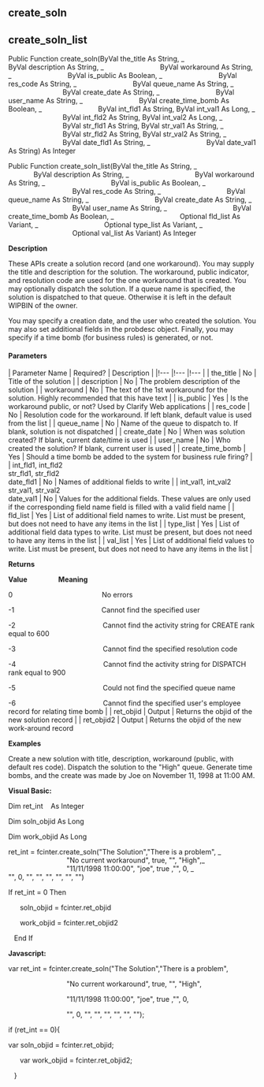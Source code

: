 create_soln
-----------

create_soln_list
------------------

Public Function create_soln(ByVal the_title As String, _
                            ByVal description As String, _
                            ByVal workaround As String, _
                            ByVal is_public As Boolean, _
                            ByVal res_code As String, _
                            ByVal queue_name As String, _
                            ByVal create_date As String, _
                            ByVal user_name As String, _
                            ByVal create_time_bomb As Boolean, _
                            ByVal int_fld1 As String, ByVal int_val1 As Long, _
                            ByVal int_fld2 As String, ByVal int_val2 As Long, _
                            ByVal str_fld1 As String, ByVal str_val1 As String, _
                            ByVal str_fld2 As String, ByVal str_val2 As String, _
                            ByVal date_fld1 As String, _
                            ByVal date_val1 As String) As Integer

Public Function create_soln_list(ByVal the_title As String, _
                                 ByVal description As String, _
                                 ByVal workaround As String, _
                                 ByVal is_public As Boolean, _
                                 ByVal res_code As String, _
                                 ByVal queue_name As String, _
                                 ByVal create_date As String, _
                                 ByVal user_name As String, _
                                 ByVal create_time_bomb As Boolean, _
                                 Optional fld_list As Variant, _
                                 Optional type_list As Variant, _
                                 Optional val_list As Variant) As Integer

**Description**

These APIs create a solution record (and one workaround). You may supply the title and description for the solution. The workaround, public indicator, and resolution code are used for the one workaround that is created. You may optionally dispatch the solution. If a queue name is specified, the solution is dispatched to that queue. Otherwise it is left in the default WIPBIN of the owner.

You may specify a creation date, and the user who created the solution. You may also set additional fields in the probdesc object. Finally, you may specify if a time bomb (for business rules) is generated, or not.

#### Parameters

| Parameter Name | Required? | Description |
|!--- |!--- |!--- |
| the_title | No | Title of the solution |
| description | No | The problem description of the solution |
| workaround | No | The text of the 1st workaround for the solution. Highly recommended that this have text |
| is_public | Yes | Is the workaround public, or not? Used by Clarify Web applications |
| res_code | No | Resolution code for the workaround. If left blank, default value is used from the list |
| queue_name | No | Name of the queue to dispatch to. If blank, solution is not dispatched |
| create_date | No | When was solution created? If blank, current date/time is used |
| user_name | No | Who created the solution? If blank, current user is used |
| create_time_bomb | Yes | Should a time bomb be added to the system for business rule firing? |
| int_fld1, int_fld2<br>str_fld1, str_fld2<br>date_fld1 | No | Names of additional fields to write |
| int_val1, int_val2<br>str_val1, str_val2<br>date_val1 | No | Values for the additional fields. These values are only used if the corresponding field name field is filled with a valid field name |
| fld_list | Yes | List of additional field names to write. List must be present, but does not need to have any items in the list |
| type_list | Yes | List of additional field data types to write. List must be present, but does not need to have any items in the list |
| val_list | Yes | List of additional field values to write. List must be present, but does not need to have any items in the list |

**Returns**

**Value**                **Meaning**

0                                              No errors

-1                                             Cannot find the specified user

-2                                             Cannot find the activity string for CREATE rank equal to 600

-3                                             Cannot find the specified resolution code

-4                                             Cannot find the activity string for DISPATCH rank equal to 900

-5                                             Could not find the specified queue name

-6                                             Cannot find the specified user's employee record for relating time bomb |
| ret_objid | Output | Returns the objid of the new solution record |
| ret_objid2 | Output | Returns the objid of the new work-around record

**Examples**

 Create a new solution with title, description, workaround (public, with default res code). Dispatch the solution to the "High" queue. Generate time bombs, and the create was made by Joe on November 11, 1998 at 11:00 AM.

**Visual Basic:**

Dim ret_int    As Integer

Dim soln_objid As Long

Dim work_objid As Long

ret_int = fcinter.create_soln("The Solution","There is a problem", _
                              "No current workaround", true, "", "High",_
                              "11/11/1998 11:00:00", "joe", true ,"", 0, _
                              "", 0, "", "", "", "", "", "")

 If ret_int = 0 Then

      soln_objid = fcinter.ret_objid

      work_objid = fcinter.ret_objid2

   End If

**Javascript:**

var ret_int = fcinter.create_soln("The Solution","There is a problem",

                              "No current workaround", true, "", "High",

                              "11/11/1998 11:00:00", "joe", true ,"", 0,

                              "", 0, "", "", "", "", "", "");

 if (ret_int == 0){

var soln_objid = fcinter.ret_objid;

      var work_objid = fcinter.ret_objid2;

   }